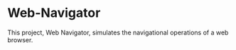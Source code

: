 # Web-Navigator
This project, Web Navigator, simulates the navigational operations of a web browser.

